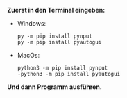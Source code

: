**Zuerst in den Terminal eingeben:**

* Windows:
  ```
  py -m pip install pynput
  py -m pip install pyautogui
  ```

* MacOs:
  ```
  python3 -m pip install pynput
  -python3 -m pip install pyautogui
  ```

**Und dann Programm ausführen.**
